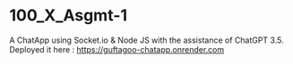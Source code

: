 # 100_X_Asgmt-1
A ChatApp using Socket.io &amp; Node JS with the assistance of ChatGPT 3.5. 
Deployed it here : https://guftagoo-chatapp.onrender.com
